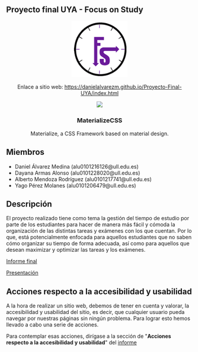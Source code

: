 ## Proyecto final UYA - Focus on Study</h1>

<p align="center">
  <a href="https://danielalvarezm.github.io/Proyecto-Final-UYA/index.html">
    <img src="images/logo.png" width="150" style="max-width:100%;">
  </a>
</p>

<p align="center">
  Enlace a sitio web: <a href="https://danielalvarezm.github.io/Proyecto-Final-UYA/index.html">https://danielalvarezm.github.io/Proyecto-Final-UYA/index.html</a>
</p>

<p align="center">
  <a href="http://materializecss.com/">
    <img src="http://materializecss.com/res/materialize.svg" style="max-width:100%;">
  </a>
</p>

<h3 align="center">MaterializeCSS</h3>
<p align="center">
  Materialize, a CSS Framework based on material design.
</p>

## Miembros

<ul>
  <li>Daniel Álvarez Medina (alu0101216126@ull.edu.es)</li>
  <li>Dayana Armas Alonso (alu0101228020@ull.edu.es)</li>
  <li>Alberto Mendoza Rodríguez (alu0101217741@ull.edu.es)</li>
  <li>Yago Pérez Molanes (alu0101206479@ull.edu.es)</li>
</ul>

## Descripción

El proyecto realizado tiene como tema la gestión del tiempo de estudio por parte de los estudiantes para hacer de manera más fácil y cómoda la organización de las distintas tareas y exámenes con los que cuentan. Por lo que, está potencialmente enfocada para aquellos estudiantes que no saben cómo organizar su tiempo de forma adecuada, así como para aquellos que desean maximizar y optimizar las tareas y los exámenes.

[Informe final](/informes/Informe%20proyecto%20-%20UYA.pdf)

[Presentación](/informes/Presentación%20Proyecto%20final%20UyA.pdf)

## Acciones respecto a la accesibilidad y usabilidad

A la hora de realizar un sitio web, debemos de tener en cuenta y valorar, la accesibilidad y usabilidad del sitio, es decir, que cualquier usuario pueda navegar por nuestras páginas sin ningún problema. Para lograr esto hemos llevado a cabo una serie de acciones.

Para contemplar esas acciones, dirígase a la sección de "**Acciones respecto a la accesibilidad y usabilidad**" del [informe](/informes/Informe%20proyecto%20-%20UYA.pdf)
